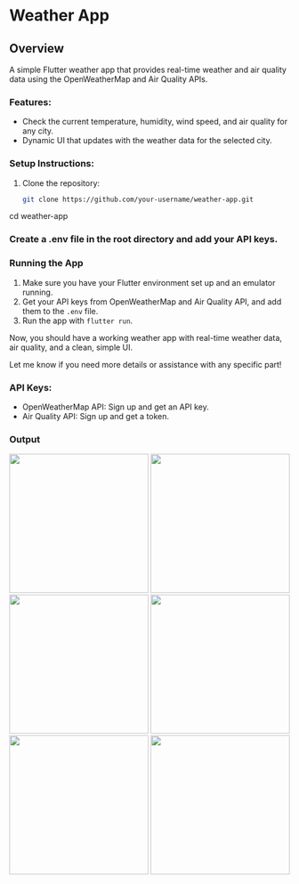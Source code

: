 # Weather App

## Overview

A simple Flutter weather app that provides real-time weather and air quality data using the OpenWeatherMap and Air Quality APIs.

### Features:
- Check the current temperature, humidity, wind speed, and air quality for any city.
- Dynamic UI that updates with the weather data for the selected city.

### Setup Instructions:
1. Clone the repository:
   ```bash
   git clone https://github.com/your-username/weather-app.git
cd weather-app

### Create a .env file in the root directory and add your API keys.


### Running the App
1. Make sure you have your Flutter environment set up and an emulator running.
2. Get your API keys from OpenWeatherMap and Air Quality API, and add them to the `.env` file.
3. Run the app with `flutter run`.

Now, you should have a working weather app with real-time weather data, air quality, and a clean, simple UI.

Let me know if you need more details or assistance with any specific part!

### API Keys:
- OpenWeatherMap API: Sign up and get an API key.
- Air Quality API: Sign up and get a token.

### Output




<img src ="" width = "250">


<img src ="https://github.com/user-attachments/assets/a6d81c34-e00f-442e-9482-43816cc4856a" width = "250">
<img src ="https://github.com/user-attachments/assets/afd25bd5-f75f-4b43-ab18-77c6a60f7ac1" width = "250">
<img src ="https://github.com/user-attachments/assets/e564d108-1129-4829-89b8-004b8b3d63cf" width = "250">

<img src ="https://github.com/user-attachments/assets/21863687-cc72-4308-a21f-a83ef7400d68" width = "250">

<img src ="https://github.com/user-attachments/assets/c4bf0cfc-848c-4669-9bf0-d1767261e4ac" width = "250">






